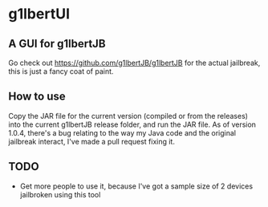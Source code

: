 # g1lbertUI
## A GUI for g1lbertJB
Go check out https://github.com/g1lbertJB/g1lbertJB for the actual jailbreak, this is just a fancy coat of paint.
## How to use
Copy the JAR file for the current version (compiled or from the releases) into the current g1lbertJB release folder, and run the JAR file. As of version 1.0.4, there's a bug relating to the way my Java code and the original jailbreak interact, I've made a pull request fixing it.
## TODO
- Get more people to use it, because I've got a sample size of 2 devices jailbroken using this tool
